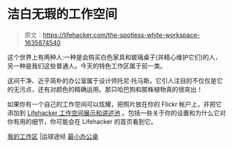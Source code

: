 # 洁白无瑕的工作空间

> 原文：<https://lifehacker.com/the-spotless-white-workspace-1635874540>

这个世界上有两种人:一种是会购买白色家具和玻璃桌子(并精心维护它们)的人，另一种是我们这些普通人。今天的特色工作区属于前一类。



这间干净、近乎简朴的办公室属于设计师托尼·托马斯。它引人注目的不仅仅是它的无污点，还有对颜色的精确运用。那只哈巴狗和那株植物真的很突出！

如果你有一个自己的工作空间可以炫耀，把照片放在你的 Flickr 帐户上，并把它添加到 [Lifehacker 工作空间展示和讲述池](http://www.flickr.com/groups/lifehacker-workspace-showandtell/) 。包括一些关于你的设置和为什么它对你有用的细节，你可能会在 Lifehacker 的首页看到它。

[我的工作区](https://dribbble.com/shots/1464888-My-Workspace) |运球途经 [最小办公桌](http://minimaldesks.com/post/97501328815/tony-thomas-workspace)